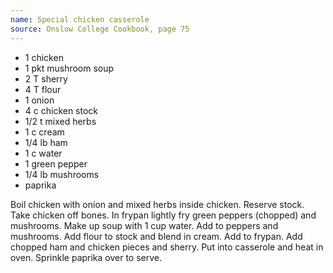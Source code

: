 ```yaml
---
name: Special chicken casserole
source: Onslow College Cookbook, page 75
---
```


* 1 chicken
* 1 pkt mushroom soup
* 2 T sherry
* 4 T flour
* 1 onion
* 4 c chicken stock
* 1/2 t mixed herbs
* 1 c cream
* 1/4 lb ham
* 1 c water
* 1 green pepper
* 1/4 lb mushrooms
* paprika

Boil chicken with onion and mixed herbs inside chicken.  Reserve stock. Take chicken off bones. In frypan lightly fry green peppers (chopped) and mushrooms.  Make up soup with 1 cup water.  Add to peppers and mushrooms.  Add flour to stock and blend in cream.  Add to frypan.  Add chopped ham and chicken pieces and sherry.  Put into casserole and heat in oven.  Sprinkle paprika over to serve.

